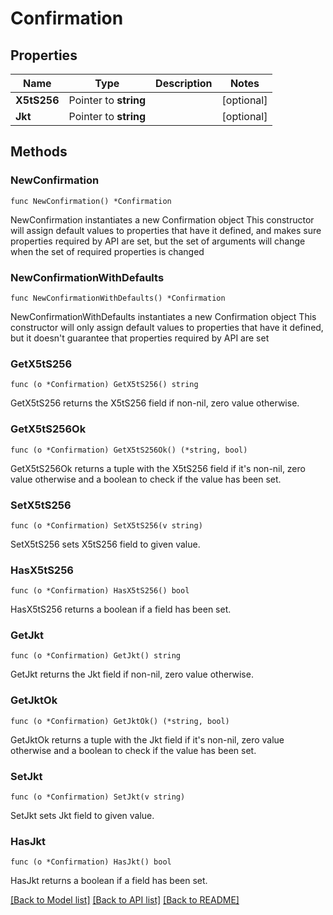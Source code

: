# Confirmation

## Properties

Name | Type | Description | Notes
------------ | ------------- | ------------- | -------------
**X5tS256** | Pointer to **string** |  | [optional] 
**Jkt** | Pointer to **string** |  | [optional] 

## Methods

### NewConfirmation

`func NewConfirmation() *Confirmation`

NewConfirmation instantiates a new Confirmation object
This constructor will assign default values to properties that have it defined,
and makes sure properties required by API are set, but the set of arguments
will change when the set of required properties is changed

### NewConfirmationWithDefaults

`func NewConfirmationWithDefaults() *Confirmation`

NewConfirmationWithDefaults instantiates a new Confirmation object
This constructor will only assign default values to properties that have it defined,
but it doesn't guarantee that properties required by API are set

### GetX5tS256

`func (o *Confirmation) GetX5tS256() string`

GetX5tS256 returns the X5tS256 field if non-nil, zero value otherwise.

### GetX5tS256Ok

`func (o *Confirmation) GetX5tS256Ok() (*string, bool)`

GetX5tS256Ok returns a tuple with the X5tS256 field if it's non-nil, zero value otherwise
and a boolean to check if the value has been set.

### SetX5tS256

`func (o *Confirmation) SetX5tS256(v string)`

SetX5tS256 sets X5tS256 field to given value.

### HasX5tS256

`func (o *Confirmation) HasX5tS256() bool`

HasX5tS256 returns a boolean if a field has been set.

### GetJkt

`func (o *Confirmation) GetJkt() string`

GetJkt returns the Jkt field if non-nil, zero value otherwise.

### GetJktOk

`func (o *Confirmation) GetJktOk() (*string, bool)`

GetJktOk returns a tuple with the Jkt field if it's non-nil, zero value otherwise
and a boolean to check if the value has been set.

### SetJkt

`func (o *Confirmation) SetJkt(v string)`

SetJkt sets Jkt field to given value.

### HasJkt

`func (o *Confirmation) HasJkt() bool`

HasJkt returns a boolean if a field has been set.


[[Back to Model list]](../README.md#documentation-for-models) [[Back to API list]](../README.md#documentation-for-api-endpoints) [[Back to README]](../README.md)


